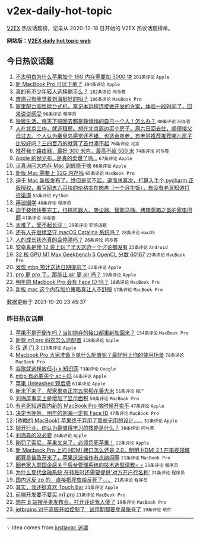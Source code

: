 # v2ex-daily-hot-topic

[V2EX](https://www.v2ex.com/) 热议话题榜，记录从 2020-12-18 日开始的 V2EX 热议话题榜单。

**网站版：[V2EX daily hot topic web](https://boojack.github.io/v2ex-daily-hot-topic-web/)**

## 今日热议话题

<!-- TODAY BEGIN -->

1. [不太明白为什么苹果加个 16G 内存需要加 3000 块](https://www.v2ex.com/t/809174) `201条评论` `Apple`
1. [新 MacBook Pro 可以下单了](https://www.v2ex.com/t/809064) `194条评论` `Apple`
1. [真的有不少年轻人选择躺平么？](https://www.v2ex.com/t/809069) `182条评论` `问与答`
1. [难道只有我觉着刘海挺好的吗？](https://www.v2ex.com/t/809060) `106条评论` `MacBook Pro`
1. [家里配台高性能台式机，笔记本远程连接做开发的方案，体验一段时间了，回来说说感受](https://www.v2ex.com/t/809259) `96条评论` `程序员`
1. [独居生活，每天下班回去都是静悄悄的自己一个人！怎么办？](https://www.v2ex.com/t/809267) `80条评论` `问与答`
1. [人在北京工作，就近租房。想在北京周边买个房子，周六日回去住，顺便接父母过去。个人认为秦皇岛感觉还不错，也适合养老，有老哥推荐推荐哪儿房子比较好吗？三四百万的就算了首付凑不起](https://www.v2ex.com/t/809160) `76条评论` `北京`
1. [推荐我个路由器，最好 300 米内，最高不超 500 米](https://www.v2ex.com/t/809057) `74条评论` `问与答`
1. [Apple 的抛光布…是真的卖爆了吗…](https://www.v2ex.com/t/809283) `67条评论` `Apple`
1. [认真询问大内存 Mac 到底能干啥](https://www.v2ex.com/t/809265) `66条评论` `Apple`
1. [新版 Mac 需要上 32G 内存吗](https://www.v2ex.com/t/809122) `65条评论` `MacBook Pro`
1. [迫于 Mac 新版发布了，馋但是买不起，退而求其次，打算入手个 pycharm 正版授权，看官网五六百块的价格实在肉疼（一个月午饭），有没有老哥知道打折渠道](https://www.v2ex.com/t/809182) `55条评论` `Python`
1. [再谈辍学](https://www.v2ex.com/t/809074) `48条评论` `程序员`
1. [迫于装修快要完工，扫拖机器人、吸尘器、智能马桶、烤箱蒸箱之类的家电问题](https://www.v2ex.com/t/809155) `41条评论` `问与答`
1. [太难了，爱不起长沙！](https://www.v2ex.com/t/809194) `29条评论` `职场话题`
1. [还有人在继续坚守 macOS Catalina 系统吗？](https://www.v2ex.com/t/809272) `28条评论` `macOS`
1. [人的成长状态真的会停滞吗？](https://www.v2ex.com/t/809170) `26条评论` `问与答`
1. [安卓真是惨 12 装上玩了半天这边一个讨论都没有](https://www.v2ex.com/t/809215) `23条评论` `Android`
1. [32 核 GPU M1 Max Geekbench 5 OpenCL 分数 60167](https://www.v2ex.com/t/809207) `23条评论` `MacBook Pro`
1. [发现 mbp 预计送达日期提前了](https://www.v2ex.com/t/809242) `22条评论` `Apple`
1. [pro 更 pro 了，那能让 air 更 air 吗？](https://www.v2ex.com/t/809348) `19条评论` `Apple`
1. [明年的 Macbook Pro 会有 Face ID 吗？](https://www.v2ex.com/t/809118) `18条评论` `MacBook Pro`
1. [新版 mac 这个内存加价策略真让人不舒服](https://www.v2ex.com/t/809209) `17条评论` `MacBook Pro`

数据更新于 2021-10-20 23:45:37

<!-- TODAY END -->

### 昨日热议话题

<!-- YESTERDAY BEGIN -->

1. [苹果不是开倒车吗？当初抛弃的接口都重新加回来？](https://www.v2ex.com/t/808718) `154条评论` `MacBook Pro`
1. [新款 m1 pro 码农怎么选配置](https://www.v2ex.com/t/808752) `118条评论` `Apple`
1. [传 送 门 3](https://www.v2ex.com/t/808904) `113条评论` `Apple`
1. [Macbook Pro 大家准备下单什么配置呢？最好附上你的使用场景](https://www.v2ex.com/t/808777) `78条评论` `MacBook Pro`
1. [谷歌就这样放任小 x 知识网](https://www.v2ex.com/t/808755) `73条评论` `Google`
1. [mbp 有必要买个 ac＋吗](https://www.v2ex.com/t/808714) `66条评论` `Apple`
1. [苹果 Unleashed 观后感](https://www.v2ex.com/t/808810) `61条评论` `Apple`
1. [新米下来了，帮家里卖正宗五常稻花香大米](https://www.v2ex.com/t/808759) `51条评论` `推广`
1. [刘海屏事实上是增加了显示面积](https://www.v2ex.com/t/808911) `50条评论` `MacBook Pro`
1. [有老哥知道国内新的 MacBook Pro 啥时候开卖不](https://www.v2ex.com/t/808731) `47条评论` `Apple`
1. [决定再等等，明年的刘海一定有 Face ID](https://www.v2ex.com/t/808737) `47条评论` `MacBook Pro`
1. [[昨晚的 MacBook] 苹果终于弃用了那些无用的设计......](https://www.v2ex.com/t/808815) `31条评论` `Apple`
1. [抛开行业，你认为最值得学习的技能是什么？](https://www.v2ex.com/t/809005) `30条评论` `问与答`
1. [刘海真的没必要](https://www.v2ex.com/t/809023) `24条评论` `Apple`
1. [刚罚了索尼，苹果又来了，必须罚死苹果！](https://www.v2ex.com/t/808811) `22条评论` `Apple`
1. [新 Macbook Pro 上的 HDMI 接口怎么还是 2.0，明明 HDMI 2.1 在电视领域都算是普及开来了，苹果这波操作有点纳闷啊](https://www.v2ex.com/t/809033) `21条评论` `MacBook Pro`
1. [回老家入职国企后关于后台管理系统的技术选型请教= =](https://www.v2ex.com/t/809022) `21条评论` `程序员`
1. [为什么现代金融系统,在转账时还需要提供'对方开户行名称'](https://www.v2ex.com/t/808944) `21条评论` `程序员`
1. [国内这反 zp 的，直接把爬虫给反死了。。。](https://www.v2ex.com/t/808953) `21条评论` `程序员`
1. [其实，我还挺喜欢 Touch Bar](https://www.v2ex.com/t/808857) `21条评论` `Apple`
1. [前端开发要不要买 m1 pro](https://www.v2ex.com/t/808758) `21条评论` `MacBook Pro`
1. [想在 B 站搜苹果发布会，打开评论我人傻了](https://www.v2ex.com/t/808981) `19条评论` `MacBook Pro`
1. [jetbrains 对于盗版开始控制了 , 试用期都要登录账号了](https://www.v2ex.com/t/808856) `19条评论` `软件`

<!-- YESTERDAY END -->

---

💡 Idea comes from [justjavac 迷渡](https://github.com/justjavac/)
